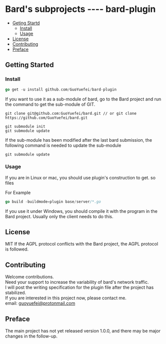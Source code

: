 # Bard's subprojects ---- bard-plugin
- [Geting Startd](#getting-started)
    + [Install](#install)
    + [Usage](#usage)
- [License](#license)
- [Contributing](#contributing)
- [Preface](#preface)

## Getting Started

### Install

```go
go get -u install github.com/GuoYuefei/bard-plugin
```
If you want to use it as a sub-module of bard, go to the Bard project and run the command to get the sub-module of GIT.
```git
git clone git@github.com:GuoYuefei/bard.git // or git clone https://github.com/GuoYuefei/bard.git

git submodule init
git submodule update
```
If the sub-module has been modified after the last bard submission, the following command is needed to update the sub-module
```git
git submodule update
```

### Usage
If you are in Linux or mac, you should use plugin's construction to get. so files

For Example
```go
go build -buildmode=plugin base/server/*.go
```

If you use it under Windows, you should compile it with the program in the Bard project. Usually only the client needs to do this.


## License
MIT
If the AGPL protocol conflicts with the Bard project, the AGPL protocol is followed.

## Contributing
Welcome contributions.  
Need your support to increase the variability of bard's network traffic.  
I will post the writing specification for the plugin file after the project has stabilized.  
If you are interested in this project now, please contact me.  
email: guoyuefei@protonmail.com  

## Preface
The main project has not yet released version 1.0.0, and there may be major changes in the follow-up.  

